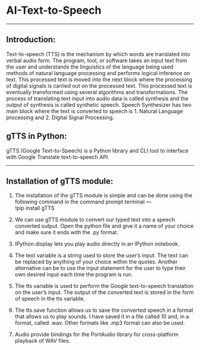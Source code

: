 # AI-Text-to-Speech
***
## Introduction:
Text-to-speech (TTS) is the mechanism by which words are translated into verbal audio form. The program, tool, or software takes an input text from the user and understands the linguistics of the language being used methods of natural language processing and performs logical inference on text. This processed text is moved into the next block where the processing of digital signals is carried out on the processed text. This processed text is eventually transformed using several algorithms and transformations. The process of translating text input into audio data is called synthesis and the output of synthesis is called synthetic speech. Speech Synthesizer has two main block where the text is converted to speech is 1. Natural Language processing and 2. Digital Signal Processing. 
## gTTS in Python:
gTTS (Google Text-to-Speech) is a Python library and CLI tool to interface with Google Translate text-to-speech API. 

***
## Installation of gTTS module:
1. The installation of the gTTS module is simple and can be done using the following command in the command prompt terminal —<br>
   !pip install gTTS

2. We can use gTTS module to convert our typed text into a speech converted output. Open the python file and give it a name of your choice and make sure it ends with the .py format. 
3. IPython.display lets you play audio directly in an IPython notebook.
4. The text variable is a string used to store the user’s input. The text can be replaced by anything of your choice within the quotes. Another alternative can be to use the input statement for the user to type their own desired input each time the program is run.
5. The tts variable is used to perform the Google text-to-speech translation on the user’s input. The output of the converted text is stored in the form of speech in the tts variable.
6. The tts.save function allows us to save the converted speech in a format that allows us to play sounds. I have saved it in a file called 10 and, in a format, called .wav. Other formats like .mp3 format can also be used.
7. Audio provide bindings for the PortAudio library for cross-platform playback of WAV files.
